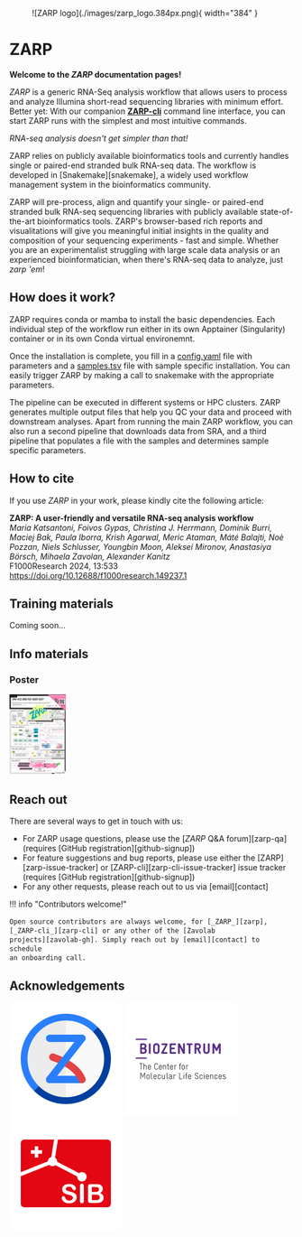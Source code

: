 <figure markdown>
  ![ZARP logo](./images/zarp_logo.384px.png){ width="384" }
</figure>

# ZARP

**Welcome to the _ZARP_ documentation pages!**

_ZARP_ is a generic RNA-Seq analysis workflow that allows users to process and analyze 
Illumina short-read sequencing libraries with minimum effort. Better yet: With our
companion [**ZARP-cli**](https://github.com/zavolanlab/zarp-cli) command line
interface, you can start ZARP runs with the simplest and most intuitive commands.

_RNA-seq analysis doesn't get simpler than that!_

ZARP relies on publicly available bioinformatics tools and currently handles
single or paired-end stranded bulk RNA-seq data. The workflow is developed in
[Snakemake][snakemake], a widely used workflow management system in the
bioinformatics community.

ZARP will pre-process, align and quantify your single- or paired-end stranded
bulk RNA-seq sequencing libraries with publicly available state-of-the-art
bioinformatics tools. ZARP's browser-based rich reports and visualitations will
give you meaningful initial insights in the quality and composition of your
sequencing experiments - fast and simple. Whether you are an experimentalist
struggling with large scale data analysis or an experienced bioinformatician,
when there's RNA-seq data to analyze, just _zarp 'em_!

## How does it work?

ZARP requires conda or mamba to install the basic dependencies. Each individual step of the workflow run either in its own Apptainer (Singularity) container or in its own Conda virtual environemnt.

Once the installation is complete, you fill in a [config.yaml](https://github.com/zavolanlab/zarp/blob/dev/tests/input_files/config.yaml) file with parameters and a [samples.tsv](https://github.com/zavolanlab/zarp/blob/dev/tests/input_files/samples.tsv) file with sample specific installation. You can easily trigger ZARP by making a call to snakemake with the appropriate parameters.

The pipeline can be executed in different systems or HPC clusters. ZARP generates multiple output files that help you QC your data and proceed with downstream analyses. Apart from running the main ZARP workflow, you can also run a second pipeline that downloads data from SRA, and a third pipeline that populates a file with the samples and determines sample specific parameters.

## How to cite

If you use _ZARP_ in your work, please kindly cite the following article:

**ZARP: A user-friendly and versatile RNA-seq analysis workflow**  
_Maria Katsantoni, Foivos Gypas, Christina J. Herrmann, Dominik Burri, Maciej
Bak, Paula Iborra, Krish Agarwal, Meric Ataman, Máté Balajti, Noè Pozzan, Niels
Schlusser, Youngbin Moon, Aleksei Mironov, Anastasiya Börsch, Mihaela Zavolan,
Alexander Kanitz_  
F1000Research 2024, 13:533  
<https://doi.org/10.12688/f1000research.149237.1>

## Training materials

Coming soon...

## Info materials

### Poster

<p float="left">
  <a href="https://f1000research.com/posters/13-968"><img alt="ZARP poster" src="./images/poster_ZARP_latest.jpg" width="100" /></a>
</p>

## Reach out

There are several ways to get in touch with us:

- For ZARP usage questions, please use the [_ZARP_ Q&A forum][zarp-qa] (requires
  [GitHub registration][github-signup])
- For feature suggestions and bug reports, please use either the
  [ZARP][zarp-issue-tracker] or [ZARP-cli][zarp-cli-issue-tracker] issue
  tracker (requires [GitHub registration][github-signup])
- For any other requests, please reach out to us via [email][contact]

!!! info "Contributors welcome!"

    Open source contributors are always welcome, for [_ZARP_][zarp],
    [_ZARP-cli_][zarp-cli] or any other of the [Zavolab
    projects][zavolab-gh]. Simply reach out by [email][contact] to schedule
    an onboarding call.

## Acknowledgements

[![Zavolab](images/zavolab_logo.200px.png)](https://www.biozentrum.unibas.ch/research/research-groups/research-groups-a-z/overview/unit/research-group-mihaela-zavolan)
[![Biozentrum, University of Basel](images/biozentrum_logo.200px.png)](https://www.biozentrum.unibas.ch/)
[![Swiss Institute of Bioinformatics](images/sib_logo.200px.png)](https://www.sib.swiss/)
